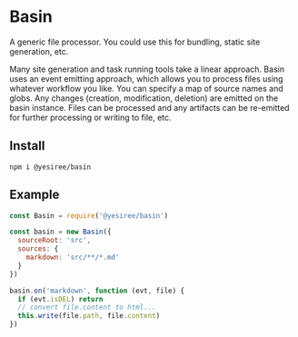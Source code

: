 # Basin

A generic file processor. You could use this for bundling, static site generation, etc.

Many site generation and task running tools take a linear approach. Basin uses an event emitting approach, which allows you to process files using whatever workflow you like. You can specify a map of source names and globs. Any changes (creation, modification, deletion) are emitted on the basin instance. Files can be processed and any artifacts can be re-emitted for further processing or writing to file, etc.

## Install

```
npm i @yesiree/basin
```

## Example

```javascript
const Basin = require('@yesiree/basin')

const basin = new Basin({
  sourceRoot: 'src',
  sources: {
    markdown: 'src/**/*.md'
  }
})

basin.on('markdown', function (evt, file) {
  if (evt.isDEL) return
  // convert file.content to html...
  this.write(file.path, file.content)
})


```

